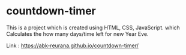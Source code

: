 # countdown-timer
This is a project which is created using HTML, CSS, JavaScript. which Calculates the how many days/time left for new Year Eve.

Link : https://abk-reurana.github.io/countdown-timer/
